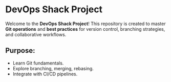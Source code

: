 # DevOps Shack Project
Welcome to the **DevOps Shack Project**!
This repository is created to master **Git operations** and **best practices** for version control, branching strategies, and collaborative workflows.
## Purpose:
- Learn Git fundamentals.
- Explore branching, merging, rebasing.
- Integrate with CI/CD pipelines.